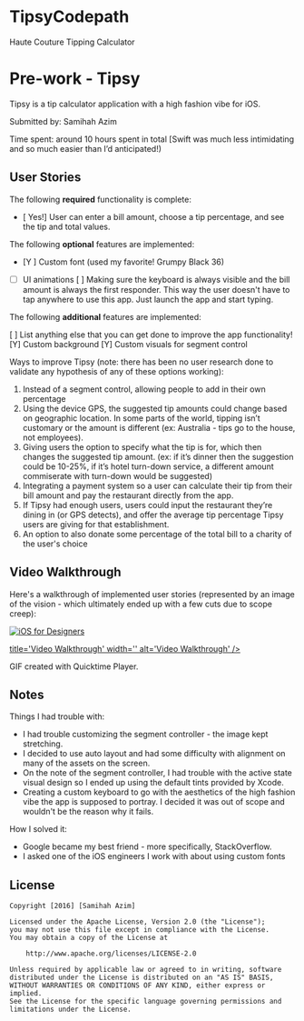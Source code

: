 # TipsyCodepath
Haute Couture Tipping Calculator

# Pre-work - Tipsy

Tipsy is a tip calculator application with a high fashion vibe for iOS.

Submitted by: Samihah Azim

Time spent: around 10 hours spent in total [Swift was much less intimidating and so much easier than I’d anticipated!)

## User Stories

The following **required** functionality is complete:
* [ Yes!] User can enter a bill amount, choose a tip percentage, and see the tip and total values.

The following **optional** features are implemented:
* [Y ] Custom font (used my favorite! Grumpy Black 36)
* [ ] UI animations
[ ] Making sure the keyboard is always visible and the bill amount is always the first responder. This way the user doesn't have to tap anywhere to use this app. Just launch the app and start typing.

The following **additional** features are implemented:

[ ] List anything else that you can get done to improve the app functionality!
[Y] Custom background
[Y] Custom visuals for segment control

Ways to improve Tipsy (note: there has been no user research done to validate any hypothesis of any of these options working):
1. Instead of a segment control, allowing people to add in their own percentage
2. Using the device GPS, the suggested tip amounts could change based on geographic location. In some parts of the world, tipping isn’t customary or the amount is different (ex: Australia - tips go to the house, not employees). 
3. Giving users the option to specify what the tip is for, which then changes the suggested tip amount. (ex: if it’s dinner then the suggestion could be 10-25%, if it’s hotel turn-down service, a different amount commiserate with turn-down would be suggested)
4. Integrating a payment system so a user can calculate their tip from their bill amount and pay the restaurant directly from the app. 
5. If Tipsy had enough users, users could input the restaurant they’re dining in (or GPS detects), and offer the average tip percentage Tipsy users are giving for that establishment.
6. An option to also donate some percentage of the total bill to a charity of the user's choice


## Video Walkthrough 

Here's a walkthrough of implemented user stories (represented by an image of the vision - which ultimately ended up with a few cuts due to scope creep):

<a href="https://github.com/samihah/TipsyCodepath/blob/master/AzimSamihah-TipsyCalculator.mov" target="_blank"><img src="https://github.com/samihah/TipsyHauteCouture-iOSDesigners/blob/master/AzimSamihah-TipsyCalculator.gif?raw=true" title="iOS for Designers" alt="iOS for Designers" style="max-width:50%;">

title='Video Walkthrough' width='' alt='Video Walkthrough' /></a>

GIF created with Quicktime Player.

## Notes

Things I had trouble with:
* I had trouble customizing the segment controller - the image kept stretching. 
*  I decided to use auto layout and had some difficulty with alignment on many of the assets on the screen.
*  On the note of the segment controller, I had trouble with the active state visual design so I ended up using the default tints provided by Xcode.
*  Creating a custom keyboard to go with the aesthetics of the high fashion vibe the app is supposed to portray. I decided it was out of scope and wouldn't be the reason why it fails.

How I solved it:
*  Google became my best friend - more specifically, StackOverflow. 
*  I asked one of the iOS engineers I work with about using custom fonts 


## License

    Copyright [2016] [Samihah Azim]

    Licensed under the Apache License, Version 2.0 (the "License");
    you may not use this file except in compliance with the License.
    You may obtain a copy of the License at

        http://www.apache.org/licenses/LICENSE-2.0

    Unless required by applicable law or agreed to in writing, software
    distributed under the License is distributed on an "AS IS" BASIS,
    WITHOUT WARRANTIES OR CONDITIONS OF ANY KIND, either express or implied.
    See the License for the specific language governing permissions and
    limitations under the License.
